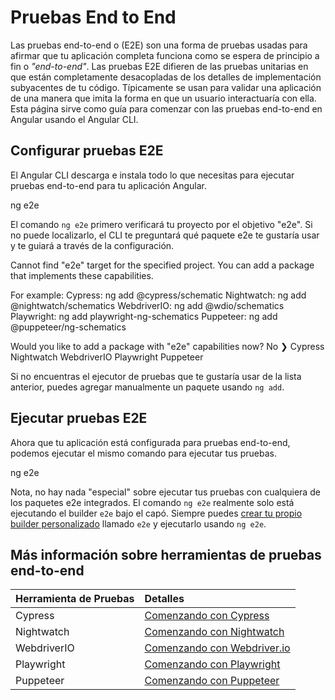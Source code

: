 # Pruebas End to End

Las pruebas end-to-end o (E2E) son una forma de pruebas usadas para afirmar que tu aplicación completa funciona como se espera de principio a fin o _"end-to-end"_. Las pruebas E2E difieren de las pruebas unitarias en que están completamente desacopladas de los detalles de implementación subyacentes de tu código. Típicamente se usan para validar una aplicación de una manera que imita la forma en que un usuario interactuaría con ella. Esta página sirve como guía para comenzar con las pruebas end-to-end en Angular usando el Angular CLI.

## Configurar pruebas E2E

El Angular CLI descarga e instala todo lo que necesitas para ejecutar pruebas end-to-end para tu aplicación Angular.

<docs-code language="shell">

ng e2e

</docs-code>

El comando `ng e2e` primero verificará tu proyecto por el objetivo "e2e". Si no puede localizarlo, el CLI te preguntará qué paquete e2e te gustaría usar y te guiará a través de la configuración.

<docs-code language="shell">

Cannot find "e2e" target for the specified project.
You can add a package that implements these capabilities.

For example:
Cypress: ng add @cypress/schematic
Nightwatch: ng add @nightwatch/schematics
WebdriverIO: ng add @wdio/schematics
Playwright: ng add playwright-ng-schematics
Puppeteer: ng add @puppeteer/ng-schematics

Would you like to add a package with "e2e" capabilities now?
No
❯ Cypress
Nightwatch
WebdriverIO
Playwright
Puppeteer

</docs-code>

Si no encuentras el ejecutor de pruebas que te gustaría usar de la lista anterior, puedes agregar manualmente un paquete usando `ng add`.

## Ejecutar pruebas E2E

Ahora que tu aplicación está configurada para pruebas end-to-end, podemos ejecutar el mismo comando para ejecutar tus pruebas.

<docs-code language="shell">

ng e2e

</docs-code>

Nota, no hay nada "especial" sobre ejecutar tus pruebas con cualquiera de los paquetes e2e integrados. El comando `ng e2e` realmente solo está ejecutando el builder `e2e` bajo el capó. Siempre puedes [crear tu propio builder personalizado](tools/cli/cli-builder#creating-a-builder) llamado `e2e` y ejecutarlo usando `ng e2e`.

## Más información sobre herramientas de pruebas end-to-end

| Herramienta de Pruebas | Detalles                                                                                                              |
| :----------- | :------------------------------------------------------------------------------------------------------------------- |
| Cypress      | [Comenzando con Cypress](https://docs.cypress.io/guides/end-to-end-testing/writing-your-first-end-to-end-test) |
| Nightwatch   | [Comenzando con Nightwatch](https://nightwatchjs.org/guide/writing-tests/introduction.html)                    |
| WebdriverIO  | [Comenzando con Webdriver.io](https://webdriver.io/docs/gettingstarted)                                        |
| Playwright   | [Comenzando con Playwright](https://playwright.dev/docs/writing-tests)                                         |
| Puppeteer    | [Comenzando con Puppeteer](https://pptr.dev)                                                                   |
